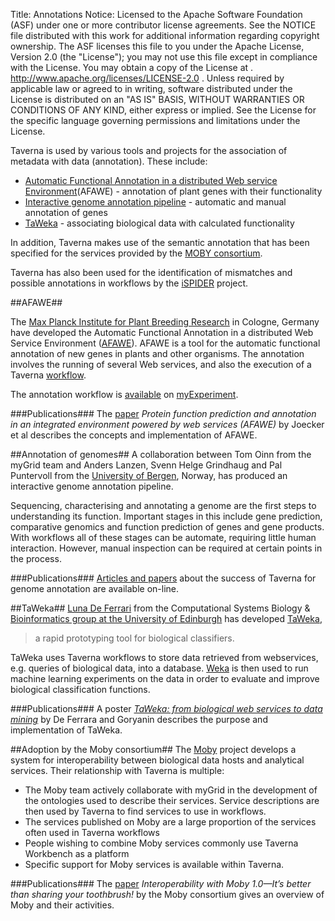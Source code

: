 Title:     Annotations
Notice:    Licensed to the Apache Software Foundation (ASF) under one
           or more contributor license agreements.  See the NOTICE file
           distributed with this work for additional information
           regarding copyright ownership.  The ASF licenses this file
           to you under the Apache License, Version 2.0 (the
           "License"); you may not use this file except in compliance
           with the License.  You may obtain a copy of the License at
           .
             http://www.apache.org/licenses/LICENSE-2.0
           .
           Unless required by applicable law or agreed to in writing,
           software distributed under the License is distributed on an
           "AS IS" BASIS, WITHOUT WARRANTIES OR CONDITIONS OF ANY
           KIND, either express or implied.  See the License for the
           specific language governing permissions and limitations
           under the License.

Taverna is used by various tools and projects for the association of metadata with data (annotation). 
These include:
 - [Automatic Functional Annotation in a distributed Web service Environment][1](AFAWE) - 
      annotation of plant genes with their functionality
 - [Interactive genome annotation pipeline][2]</a> - automatic and manual annotation of genes
 - [TaWeka][3] - associating biological data with calculated functionality

In addition, Taverna makes use of the semantic annotation that has been specified for the services provided by 
   the [MOBY consortium][4].

Taverna has also been used for the identification of mismatches and possible annotations in workflows by the 
   [iSPIDER][5] project.

<a name="afawe"></a>
##AFAWE##

The [Max Planck Institute for Plant Breeding Research][6] in Cologne, Germany have developed the 
  Automatic Functional Annotation in a distributed Web Service Environment ([AFAWE][7]). 
AFAWE is a tool for the automatic functional annotation of new genes in plants and other organisms. 
The annotation involves the running of several Web services, and also the execution of a Taverna [workflow][8].

The annotation workflow is [available][9] on [myExperiment][10].

###Publications###
The [paper][11] *Protein function prediction and annotation in an integrated environment powered by web services 
  (AFAWE)* by Joecker et al describes the concepts and implementation of AFAWE.

<a name="annotation-of-genomes"></a>
##Annotation of genomes##
A collaboration between Tom Oinn from the myGrid team and Anders Lanzen, Svenn Helge Grindhaug and 
   Pal Puntervoll from the [University of Bergen][13], Norway, has produced an interactive genome annotation 
   pipeline.

Sequencing, characterising and annotating a genome are the first steps to understanding its function. 
Important stages in this include gene prediction, comparative genomics and function prediction of genes and 
   gene products. 
With workflows all of these stages can be automate, requiring little human interaction. 
However, manual inspection can be required at certain points in the process.

###Publications###
[Articles and papers](http://scholar.google.co.uk/scholar?q=Taverna+for+genome+annotation) 
   about the success of Taverna for genome annotation are available on-line.

<a name="taweka"></a>
##TaWeka##
[Luna De Ferrari][15] from the Computational Systems Biology &amp; 
   [Bioinformatics group at the University of Edinburgh][16] has developed [TaWeka][17],

> a rapid prototyping tool for biological classifiers.

TaWeka uses Taverna workflows to store data retrieved from webservices, e.g. queries of biological data, 
   into a database. 
[Weka][18] is then used to run machine learning experiments on the data in order to evaluate and improve 
   biological classification functions.

###Publications###
A poster [*TaWeka: from biological web services to data mining*][19] by De Ferrara and Goryanin describes the 
   purpose and implementation of TaWeka.

<a name="adoption-by-moby"></a>
##Adoption by the Moby consortium##
The [Moby][20] project develops a system for interoperability between biological data hosts and 
   analytical services. 
Their relationship with Taverna is multiple:

 - The Moby team actively collaborate with myGrid in the development of the ontologies used to describe their 
      services. 
   Service descriptions are then used by Taverna to find services to use in workflows.
 - The services published on Moby are a large proportion of the services often used in Taverna workflows
 - People wishing to combine Moby services commonly use Taverna Workbench as a platform
 - Specific support for Moby services is available within Taverna.

###Publications###
The [paper][21] *Interoperability with Moby 1.0—It’s better than sharing your toothbrush!* by the 
   Moby consortium gives an overview of Moby and their activities.

  [1]: #afawe
  [2]: #annotation-of-genomes
  [3]: #taweka
  [4]: #adoption-by-moby
  [5]: /introduction/related-projects.html#ispider
  [6]: http://www.mpiz-koeln.mpg.de/2169/en
  [7]: http://bioinfo.mpiz-koeln.mpg.de/afawe/
  [8]: http://bioinfo.mpiz-koeln.mpg.de/afawe/help/Tools.html#SIFTER
  [9]: http://www.myexperiment.org/workflows/95
  [10]: http://www.myexperiment.org/
  [11]: http://dx.doi.org/10.1093/bioinformatics/btn394
  [13]: http://www.uib.no/en
  [15]: http://homepages.inf.ed.ac.uk/ldeferra/
  [16]: http://www.bioinformatics.ed.ac.uk/
  [17]: http://mook.inf.ed.ac.uk/twiki/bin/view.cgi/PublicCSB/TaWeka
  [18]: http://www.cs.waikato.ac.nz/ml/weka/
  [19]: http://mook.inf.ed.ac.uk/twiki/pub/PublicCSB/TaWekaPosters/colourA4_16.pdf
  [20]: http://biomoby.open-bio.org/
  [21]: http://dx.doi.org/10.1093/bib/bbn003
  [22]: #d